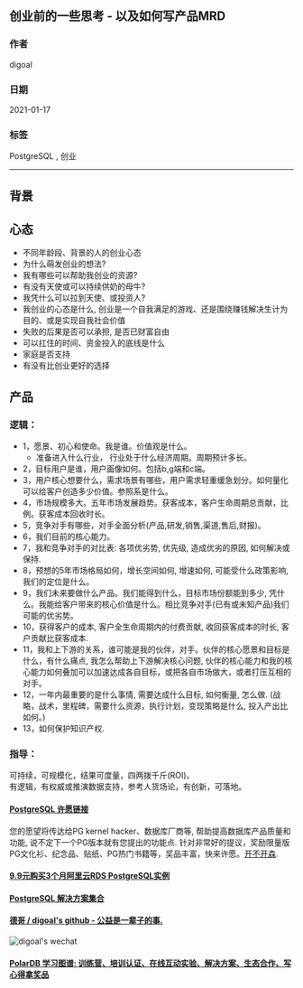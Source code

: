 ## 创业前的一些思考 - 以及如何写产品MRD    
        
### 作者        
digoal        
        
### 日期        
2021-01-17        
        
### 标签        
PostgreSQL , 创业       
        
----        
        
## 背景     
  
## 心态     
- 不同年龄段、背景的人的创业心态
- 为什么萌发创业的想法?   
- 我有哪些可以帮助我创业的资源?   
- 有没有天使或可以持续供奶的母牛?   
- 我凭什么可以拉到天使、或投资人?  
- 我创业的心态是什么, 创业是一个自我满足的游戏、还是围绕赚钱解决生计为目的、或是实现自我社会价值  
- 失败的后果是否可以承担, 是否已财富自由  
- 可以扛住的时间、资金投入的底线是什么  
- 家庭是否支持  
- 有没有比创业更好的选择
  
## 产品  
### 逻辑：  
- 1，愿景、初心和使命。我是谁。价值观是什么。  
    - 准备进入什么行业， 行业处于什么经济周期。周期预计多长。     
- 2，目标用户是谁，用户画像如何。包括b,g端和c端。  
- 3，用户核心想要什么，需求场景有哪些，用户需求轻重缓急划分。如何量化可以给客户创造多少价值。参照系是什么。  
- 4，市场规模多大。五年市场发展趋势。获客成本，客户生命周期总贡献，比例。获客成本回收时长。  
- 5，竞争对手有哪些，对手全面分析(产品,研发,销售,渠道,售后,财报)。  
- 6，我们目前的核心能力。  
- 7，我和竞争对手的对比表: 各项优劣势, 优先级, 造成优劣的原因, 如何解决或保持.   
- 8，预想的5年市场格局如何，增长空间如何, 增速如何, 可能受什么政策影响, 我们的定位是什么。  
- 9，我们未来要做什么产品。我们能得到什么，目标市场份额能到多少, 凭什么。我能给客户带来的核心价值是什么。相比竞争对手(已有或未知产品)我们可能的优劣势。   
- 10，获得客户的成本, 客户全生命周期内的付费贡献, 收回获客成本的时长, 客户贡献比获客成本.   
- 11，我和上下游的关系，谁可能是我的伙伴，对手。伙伴的核心愿景和目标是什么，有什么痛点, 我怎么帮助上下游解决核心问题, 伙伴的核心能力和我的核心能力如何叠加可以加速达成各自目标，或把各自市场做大，或者打压互相的对手。  
- 12，一年内最重要的是什么事情, 需要达成什么目标, 如何衡量, 怎么做. (战略，战术，里程碑，需要什么资源，执行计划，变现策略是什么, 投入产出比如何。)   
- 13，如何保护知识产权.  
  
### 指导：  
可持续，可规模化，结果可度量，四两拨千斤(ROI)。  
有逻辑，有权威或推演数据支持，参考人货场论，有创新，可落地。  
   
  
#### [PostgreSQL 许愿链接](https://github.com/digoal/blog/issues/76 "269ac3d1c492e938c0191101c7238216")
您的愿望将传达给PG kernel hacker、数据库厂商等, 帮助提高数据库产品质量和功能, 说不定下一个PG版本就有您提出的功能点. 针对非常好的提议，奖励限量版PG文化衫、纪念品、贴纸、PG热门书籍等，奖品丰富，快来许愿。[开不开森](https://github.com/digoal/blog/issues/76 "269ac3d1c492e938c0191101c7238216").  
  
  
#### [9.9元购买3个月阿里云RDS PostgreSQL实例](https://www.aliyun.com/database/postgresqlactivity "57258f76c37864c6e6d23383d05714ea")
  
  
#### [PostgreSQL 解决方案集合](https://yq.aliyun.com/topic/118 "40cff096e9ed7122c512b35d8561d9c8")
  
  
#### [德哥 / digoal's github - 公益是一辈子的事.](https://github.com/digoal/blog/blob/master/README.md "22709685feb7cab07d30f30387f0a9ae")
  
  
![digoal's wechat](../pic/digoal_weixin.jpg "f7ad92eeba24523fd47a6e1a0e691b59")
  
  
#### [PolarDB 学习图谱: 训练营、培训认证、在线互动实验、解决方案、生态合作、写心得拿奖品](https://www.aliyun.com/database/openpolardb/activity "8642f60e04ed0c814bf9cb9677976bd4")
  
